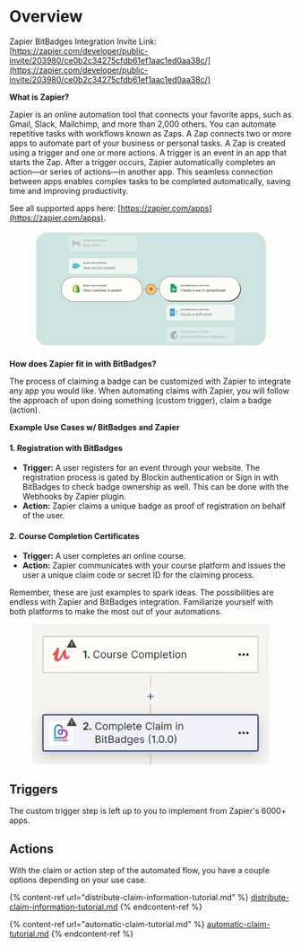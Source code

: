 # Overview

Zapier BitBadges Integration Invite Link: [https://zapier.com/developer/public-invite/203980/ce0b2c34275cfdb61ef1aac1ed0aa38c/](https://zapier.com/developer/public-invite/203980/ce0b2c34275cfdb61ef1aac1ed0aa38c/)

**What is Zapier?**

Zapier is an online automation tool that connects your favorite apps, such as Gmail, Slack, Mailchimp, and more than 2,000 others. You can automate repetitive tasks with workflows known as Zaps. A Zap connects two or more apps to automate part of your business or personal tasks. A Zap is created using a trigger and one or more actions. A trigger is an event in an app that starts the Zap. After a trigger occurs, Zapier automatically completes an action—or series of actions—in another app. This seamless connection between apps enables complex tasks to be completed automatically, saving time and improving productivity.

See all supported apps here: [https://zapier.com/apps](https://zapier.com/apps).

<figure><img src="../../../../.gitbook/assets/image (72).png" alt=""><figcaption></figcaption></figure>

**How does Zapier fit in with BitBadges?**

The process of claiming a badge can be customized with Zapier to integrate any app you would like.  When automating claims with Zapier, you will follow the approach of upon doing something (custom trigger), claim a badge (action).&#x20;

**Example Use Cases w/ BitBadges and Zapier**

#### **1. Registration with BitBadges**

* **Trigger:** A user registers for an event through your website. The registration process is gated by Blockin authentication or Sign in with BitBadges to check badge ownership as well. This can be done with the Webhooks by Zapier plugin.
* **Action:** Zapier claims a unique badge as proof of registration on behalf of the user.&#x20;

#### **2. Course Completion Certificates**

* **Trigger:** A user completes an online course.
* **Action:** Zapier communicates with your course platform and issues the user a unique claim code or secret ID for the claiming process.

Remember, these are just examples to spark ideas. The possibilities are endless with Zapier and BitBadges integration. Familiarize yourself with both platforms to make the most out of your automations.

<figure><img src="../../../../.gitbook/assets/image (89).png" alt=""><figcaption></figcaption></figure>

## Triggers

The custom trigger step is left up to you to implement from Zapier's 6000+ apps.&#x20;

## **Actions**

With the claim or action step of the automated flow, you have a couple options depending on your use case.

{% content-ref url="distribute-claim-information-tutorial.md" %}
[distribute-claim-information-tutorial.md](distribute-claim-information-tutorial.md)
{% endcontent-ref %}

{% content-ref url="automatic-claim-tutorial.md" %}
[automatic-claim-tutorial.md](automatic-claim-tutorial.md)
{% endcontent-ref %}
